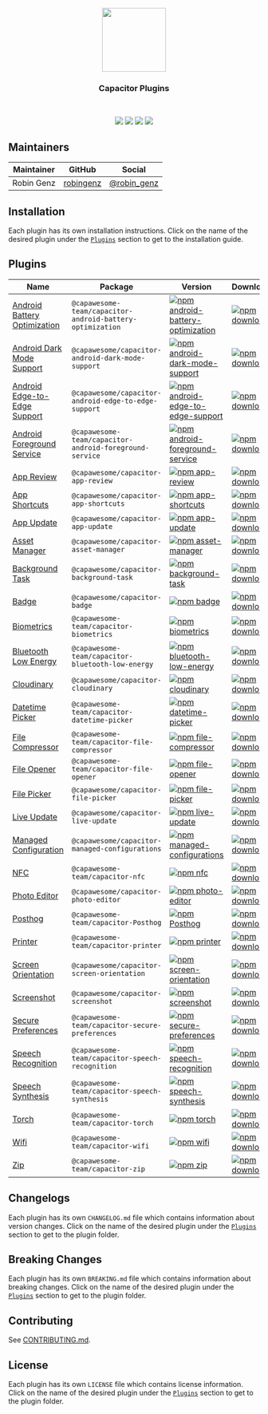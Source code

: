 <br />
<div align="center">
  <img src="https://avatars.githubusercontent.com/u/105555861" width="128" height="128" />
</div>
<h3 align="center">Capacitor Plugins</h3>
<br />
<p align="center">
  <a href="https://github.com/capawesome-team/capacitor-plugins"><img src="https://img.shields.io/maintenance/yes/2025?style=flat-square" /></a>
  <a href="https://github.com/capawesome-team/capacitor-plugins/actions/workflows/ci.yml"><img src="https://img.shields.io/github/actions/workflow/status/capawesome-team/capacitor-plugins/ci.yml?branch=main&style=flat-square" /></a>
  <a href="https://github.com/capawesome-team"><img src="https://img.shields.io/badge/part%20of-capawesome-%234f46e5?style=flat-square" /></a>
  <a href="https://turborepo.org/"><img src="https://img.shields.io/badge/maintained%20with-turborepo-%237f6ab2?style=flat-square" /></a>
</p>

## Maintainers

| Maintainer | GitHub                                    | Social                                        |
| ---------- | ----------------------------------------- | --------------------------------------------- |
| Robin Genz | [robingenz](https://github.com/robingenz) | [@robin_genz](https://twitter.com/robin_genz) |

## Installation

Each plugin has its own installation instructions.
Click on the name of the desired plugin under the [`Plugins`](#plugins) section to get to the installation guide.

## Plugins

| Name                                                                    | Package                                                   | Version                                                                                                                                                                                                                              | Downloads                                                                                                                                                                                                          |
| ----------------------------------------------------------------------- | --------------------------------------------------------- | ------------------------------------------------------------------------------------------------------------------------------------------------------------------------------------------------------------------------------------ | ------------------------------------------------------------------------------------------------------------------------------------------------------------------------------------------------------------------ |
| [Android Battery Optimization](./packages/android-battery-optimization) | `@capawesome-team/capacitor-android-battery-optimization` | [![npm android-battery-optimization](https://img.shields.io/npm/v/@capawesome-team/capacitor-android-battery-optimization?style=flat-square)](https://www.npmjs.com/package/@capawesome-team/capacitor-android-battery-optimization) | [![npm downloads](https://img.shields.io/npm/dw/@capawesome-team/capacitor-android-battery-optimization?style=flat-square)](https://www.npmjs.com/package/@capawesome-team/capacitor-android-battery-optimization) |
| [Android Dark Mode Support](./packages/android-dark-mode-support)       | `@capawesome/capacitor-android-dark-mode-support`         | [![npm android-dark-mode-support](https://img.shields.io/npm/v/@capawesome/capacitor-android-dark-mode-support?style=flat-square)](https://www.npmjs.com/package/@capawesome/capacitor-android-dark-mode-support)                    | [![npm downloads](https://img.shields.io/npm/dw/@capawesome/capacitor-android-dark-mode-support?style=flat-square)](https://www.npmjs.com/package/@capawesome/capacitor-android-dark-mode-support)                 |
| [Android Edge-to-Edge Support](./packages/android-edge-to-edge-support) | `@capawesome/capacitor-android-edge-to-edge-support`      | [![npm android-edge-to-edge-support](https://img.shields.io/npm/v/@capawesome/capacitor-android-edge-to-edge-support?style=flat-square)](https://www.npmjs.com/package/@capawesome/capacitor-android-edge-to-edge-support)           | [![npm downloads](https://img.shields.io/npm/dw/@capawesome/capacitor-android-edge-to-edge-support?style=flat-square)](https://www.npmjs.com/package/@capawesome/capacitor-android-edge-to-edge-support)           |
| [Android Foreground Service](./packages/android-foreground-service)     | `@capawesome-team/capacitor-android-foreground-service`   | [![npm android-foreground-service](https://img.shields.io/npm/v/@capawesome-team/capacitor-android-foreground-service?style=flat-square)](https://www.npmjs.com/package/@capawesome-team/capacitor-android-foreground-service)       | [![npm downloads](https://img.shields.io/npm/dw/@capawesome-team/capacitor-android-foreground-service?style=flat-square)](https://www.npmjs.com/package/@capawesome-team/capacitor-android-foreground-service)     |
| [App Review](./packages/app-review)                                     | `@capawesome/capacitor-app-review`                        | [![npm app-review](https://img.shields.io/npm/v/@capawesome/capacitor-app-review?style=flat-square)](https://www.npmjs.com/package/@capawesome/capacitor-app-review)                                                                 | [![npm downloads](https://img.shields.io/npm/dw/@capawesome/capacitor-app-review?style=flat-square)](https://www.npmjs.com/package/@capawesome/capacitor-app-review)                                               |
| [App Shortcuts](./packages/app-shortcuts)                               | `@capawesome/capacitor-app-shortcuts`                     | [![npm app-shortcuts](https://img.shields.io/npm/v/@capawesome/capacitor-app-shortcuts?style=flat-square)](https://www.npmjs.com/package/@capawesome/capacitor-app-shortcuts)                                                        | [![npm downloads](https://img.shields.io/npm/dw/@capawesome/capacitor-app-shortcuts?style=flat-square)](https://www.npmjs.com/package/@capawesome/capacitor-app-shortcuts)                                         |
| [App Update](./packages/app-update)                                     | `@capawesome/capacitor-app-update`                        | [![npm app-update](https://img.shields.io/npm/v/@capawesome/capacitor-app-update?style=flat-square)](https://www.npmjs.com/package/@capawesome/capacitor-app-update)                                                                 | [![npm downloads](https://img.shields.io/npm/dw/@capawesome/capacitor-app-update?style=flat-square)](https://www.npmjs.com/package/@capawesome/capacitor-app-update)                                               |
| [Asset Manager](./packages/asset-manager)                               | `@capawesome/capacitor-asset-manager`                     | [![npm asset-manager](https://img.shields.io/npm/v/@capawesome/capacitor-asset-manager?style=flat-square)](https://www.npmjs.com/package/@capawesome/capacitor-asset-manager)                                                        | [![npm downloads](https://img.shields.io/npm/dw/@capawesome/capacitor-asset-manager?style=flat-square)](https://www.npmjs.com/package/@capawesome/capacitor-asset-manager)                                         |
| [Background Task](./packages/background-task)                           | `@capawesome/capacitor-background-task`                   | [![npm background-task](https://img.shields.io/npm/v/@capawesome/capacitor-background-task?style=flat-square)](https://www.npmjs.com/package/@capawesome/capacitor-background-task)                                                  | [![npm downloads](https://img.shields.io/npm/dw/@capawesome/capacitor-background-task?style=flat-square)](https://www.npmjs.com/package/@capawesome/capacitor-background-task)                                     |
| [Badge](./packages/badge)                                               | `@capawesome/capacitor-badge`                             | [![npm badge](https://img.shields.io/npm/v/@capawesome/capacitor-badge?style=flat-square)](https://www.npmjs.com/package/@capawesome/capacitor-badge)                                                                                | [![npm downloads](https://img.shields.io/npm/dw/@capawesome/capacitor-badge?style=flat-square)](https://www.npmjs.com/package/@capawesome/capacitor-badge)                                                         |
| [Biometrics](./packages/biometrics)                                     | `@capawesome-team/capacitor-biometrics`                   | [![npm biometrics](https://img.shields.io/badge/npm-sponsorware-4f46e5?style=flat-square)](./packages/biometrics)                                                                                                                    | [![npm downloads](https://img.shields.io/badge/downloads-sponsorware-4f46e5?style=flat-square)](./packages/biometrics)                                                                                             |
| [Bluetooth Low Energy](./packages/bluetooth-low-energy)                 | `@capawesome-team/capacitor-bluetooth-low-energy`         | [![npm bluetooth-low-energy](https://img.shields.io/badge/npm-sponsorware-4f46e5?style=flat-square)](./packages/bluetooth-low-energy)                                                                                                | [![npm downloads](https://img.shields.io/badge/downloads-sponsorware-4f46e5?style=flat-square)](./packages/bluetooth-low-energy)                                                                                   |
| [Cloudinary](./packages/cloudinary)                                     | `@capawesome/capacitor-cloudinary`                        | [![npm cloudinary](https://img.shields.io/npm/v/@capawesome/capacitor-cloudinary?style=flat-square)](https://www.npmjs.com/package/@capawesome/capacitor-cloudinary)                                                                 | [![npm downloads](https://img.shields.io/npm/dw/@capawesome/capacitor-cloudinary?style=flat-square)](https://www.npmjs.com/package/@capawesome/capacitor-cloudinary)                                               |
| [Datetime Picker](./packages/datetime-picker)                           | `@capawesome-team/capacitor-datetime-picker`              | [![npm datetime-picker](https://img.shields.io/npm/v/@capawesome-team/capacitor-datetime-picker?style=flat-square)](https://www.npmjs.com/package/@capawesome-team/capacitor-datetime-picker)                                        | [![npm downloads](https://img.shields.io/npm/dw/@capawesome-team/capacitor-datetime-picker?style=flat-square)](https://www.npmjs.com/package/@capawesome-team/capacitor-datetime-picker)                           |
| [File Compressor](./packages/file-compressor)                           | `@capawesome-team/capacitor-file-compressor`              | [![npm file-compressor](https://img.shields.io/badge/npm-sponsorware-4f46e5?style=flat-square)](https://www.npmjs.com/package/@capawesome-team/capacitor-file-compressor)                                                            | [![npm downloads](https://img.shields.io/badge/downloads-sponsorware-4f46e5?style=flat-square)](https://www.npmjs.com/package/@capawesome-team/capacitor-file-compressor)                                          |
| [File Opener](./packages/file-opener)                                   | `@capawesome-team/capacitor-file-opener`                  | [![npm file-opener](https://img.shields.io/npm/v/@capawesome-team/capacitor-file-opener?style=flat-square)](https://www.npmjs.com/package/@capawesome-team/capacitor-file-opener)                                                    | [![npm downloads](https://img.shields.io/npm/dw/@capawesome-team/capacitor-file-opener?style=flat-square)](https://www.npmjs.com/package/@capawesome-team/capacitor-file-opener)                                   |
| [File Picker](./packages/file-picker)                                   | `@capawesome/capacitor-file-picker`                       | [![npm file-picker](https://img.shields.io/npm/v/@capawesome/capacitor-file-picker?style=flat-square)](https://www.npmjs.com/package/@capawesome/capacitor-file-picker)                                                              | [![npm downloads](https://img.shields.io/npm/dw/@capawesome/capacitor-file-picker?style=flat-square)](https://www.npmjs.com/package/@capawesome/capacitor-file-picker)                                             |
| [Live Update](./packages/live-update)                                   | `@capawesome/capacitor-live-update`                       | [![npm live-update](https://img.shields.io/npm/v/@capawesome/capacitor-live-update?style=flat-square)](https://www.npmjs.com/package/@capawesome/capacitor-live-update)                                                              | [![npm downloads](https://img.shields.io/npm/dw/@capawesome/capacitor-live-update?style=flat-square)](https://www.npmjs.com/package/@capawesome/capacitor-live-update)                                             |
| [Managed Configuration](./packages/managed-configurations)              | `@capawesome/capacitor-managed-configurations`            | [![npm managed-configurations](https://img.shields.io/npm/v/@capawesome/capacitor-managed-configurations?style=flat-square)](https://www.npmjs.com/package/@capawesome/capacitor-managed-configurations)                             | [![npm downloads](https://img.shields.io/npm/dw/@capawesome/capacitor-managed-configurations?style=flat-square)](https://www.npmjs.com/package/@capawesome/capacitor-managed-configurations)                       |
| [NFC](./packages/nfc)                                                   | `@capawesome-team/capacitor-nfc`                          | [![npm nfc](https://img.shields.io/badge/npm-sponsorware-4f46e5?style=flat-square)](./packages/nfc)                                                                                                                                  | [![npm downloads](https://img.shields.io/badge/downloads-sponsorware-4f46e5?style=flat-square)](./packages/nfc)                                                                                                    |
| [Photo Editor](./packages/photo-editor)                                 | `@capawesome/capacitor-photo-editor`                      | [![npm photo-editor](https://img.shields.io/npm/v/@capawesome/capacitor-photo-editor?style=flat-square)](https://www.npmjs.com/package/@capawesome/capacitor-photo-editor)                                                           | [![npm downloads](https://img.shields.io/npm/dw/@capawesome/capacitor-photo-editor?style=flat-square)](https://www.npmjs.com/package/@capawesome/capacitor-photo-editor)                                           |
| [Posthog](./packages/posthog)                                           | `@capawesome-team/capacitor-Posthog`                      | [![npm Posthog](https://img.shields.io/badge/npm-sponsorware-4f46e5?style=flat-square)](./packages/posthog)                                                                                                                          | [![npm downloads](https://img.shields.io/npm/dw/@capawesome/capacitor-posthog?style=flat-square)](https://www.npmjs.com/package/@capawesome/capacitor-posthog)                                                     |
| [Printer](./packages/printer)                                           | `@capawesome-team/capacitor-printer`                      | [![npm printer](https://img.shields.io/badge/npm-sponsorware-4f46e5?style=flat-square)](./packages/printer)                                                                                                                          | [![npm downloads](https://img.shields.io/badge/downloads-sponsorware-4f46e5?style=flat-square)](./packages/printer)                                                                                                |
| [Screen Orientation](./packages/screen-orientation)                     | `@capawesome/capacitor-screen-orientation`                | [![npm screen-orientation](https://img.shields.io/npm/v/@capawesome/capacitor-screen-orientation?style=flat-square)](https://www.npmjs.com/package/@capawesome/capacitor-screen-orientation)                                         | [![npm downloads](https://img.shields.io/npm/dw/@capawesome/capacitor-screen-orientation?style=flat-square)](https://www.npmjs.com/package/@capawesome/capacitor-screen-orientation)                               |
| [Screenshot](./packages/screenshot)                                     | `@capawesome/capacitor-screenshot`                        | [![npm screenshot](https://img.shields.io/npm/v/@capawesome/capacitor-screenshot?style=flat-square)](https://www.npmjs.com/package/@capawesome/capacitor-screenshot)                                                                 | [![npm downloads](https://img.shields.io/npm/dw/@capawesome/capacitor-screenshot?style=flat-square)](https://www.npmjs.com/package/@capawesome/capacitor-screenshot)                                               |
| [Secure Preferences](./packages/secure-preferences)                     | `@capawesome-team/capacitor-secure-preferences`           | [![npm secure-preferences](https://img.shields.io/badge/npm-sponsorware-4f46e5?style=flat-square)](./packages/secure-preferences)                                                                                                    | [![npm downloads](https://img.shields.io/badge/downloads-sponsorware-4f46e5?style=flat-square)](./packages/secure-preferences)                                                                                     |
| [Speech Recognition](./packages/speech-recognition)                     | `@capawesome-team/capacitor-speech-recognition`           | [![npm speech-recognition](https://img.shields.io/badge/npm-sponsorware-4f46e5?style=flat-square)](./packages/speech-recognition)                                                                                                    | [![npm downloads](https://img.shields.io/badge/downloads-sponsorware-4f46e5?style=flat-square)](./packages/speech-recognition)                                                                                     |
| [Speech Synthesis](./packages/speech-synthesis)                         | `@capawesome-team/capacitor-speech-synthesis`             | [![npm speech-synthesis](https://img.shields.io/badge/npm-sponsorware-4f46e5?style=flat-square)](./packages/speech-synthesis)                                                                                                        | [![npm downloads](https://img.shields.io/badge/downloads-sponsorware-4f46e5?style=flat-square)](./packages/speech-synthesis)                                                                                       |
| [Torch](./packages/torch)                                               | `@capawesome-team/capacitor-torch`                        | [![npm torch](https://img.shields.io/badge/npm-sponsorware-4f46e5?style=flat-square)](./packages/torch)                                                                                                                              | [![npm downloads](https://img.shields.io/npm/dw/@capawesome/capacitor-torch?style=flat-square)](https://www.npmjs.com/package/@capawesome/capacitor-torch)                                                         |
| [Wifi](./packages/wifi)                                                 | `@capawesome-team/capacitor-wifi`                         | [![npm wifi](https://img.shields.io/badge/npm-sponsorware-4f46e5?style=flat-square)](./packages/wifi)                                                                                                                                | [![npm downloads](https://img.shields.io/badge/downloads-sponsorware-4f46e5?style=flat-square)](./packages/wifi)                                                                                                   |
| [Zip](./packages/zip)                                                   | `@capawesome-team/capacitor-zip`                          | [![npm zip](https://img.shields.io/badge/npm-sponsorware-4f46e5?style=flat-square)](./packages/zip)                                                                                                                                  | [![npm downloads](https://img.shields.io/badge/downloads-sponsorware-4f46e5?style=flat-square)](./packages/zip)                                                                                                    |

## Changelogs

Each plugin has its own `CHANGELOG.md` file which contains information about version changes.
Click on the name of the desired plugin under the [`Plugins`](#plugins) section to get to the plugin folder.

## Breaking Changes

Each plugin has its own `BREAKING.md` file which contains information about breaking changes.
Click on the name of the desired plugin under the [`Plugins`](#plugins) section to get to the plugin folder.

## Contributing

See [CONTRIBUTING.md](./CONTRIBUTING.md).

## License

Each plugin has its own `LICENSE` file which contains license information.
Click on the name of the desired plugin under the [`Plugins`](#plugins) section to get to the plugin folder.

